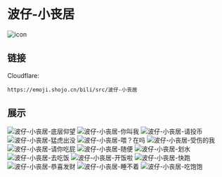 # 波仔-小丧居
![icon](https://emoji.shojo.cn/bili/src/波仔-小丧居/icon.png)
## 链接
Cloudflare:
```
https://emoji.shojo.cn/bili/src/波仔-小丧居
```
## 展示
![波仔-小丧居-底层仰望](https://emoji.shojo.cn/bili/src/波仔-小丧居/波仔-小丧居-底层仰望.png)
![波仔-小丧居-你叫我](https://emoji.shojo.cn/bili/src/波仔-小丧居/波仔-小丧居-你叫我.png)
![波仔-小丧居-请投币](https://emoji.shojo.cn/bili/src/波仔-小丧居/波仔-小丧居-请投币.png)
![波仔-小丧居-猛虎出没](https://emoji.shojo.cn/bili/src/波仔-小丧居/波仔-小丧居-猛虎出没.png)
![波仔-小丧居-喂？在吗](https://emoji.shojo.cn/bili/src/波仔-小丧居/波仔-小丧居-喂？在吗.png)
![波仔-小丧居-受伤的我](https://emoji.shojo.cn/bili/src/波仔-小丧居/波仔-小丧居-受伤的我.png)
![波仔-小丧居-请你吃屁](https://emoji.shojo.cn/bili/src/波仔-小丧居/波仔-小丧居-请你吃屁.png)
![波仔-小丧居-随便](https://emoji.shojo.cn/bili/src/波仔-小丧居/波仔-小丧居-随便.png)
![波仔-小丧居-划水](https://emoji.shojo.cn/bili/src/波仔-小丧居/波仔-小丧居-划水.png)
![波仔-小丧居-去吃饭](https://emoji.shojo.cn/bili/src/波仔-小丧居/波仔-小丧居-去吃饭.png)
![波仔-小丧居-开饭啦](https://emoji.shojo.cn/bili/src/波仔-小丧居/波仔-小丧居-开饭啦.png)
![波仔-小丧居-快跑](https://emoji.shojo.cn/bili/src/波仔-小丧居/波仔-小丧居-快跑.png)
![波仔-小丧居-恭喜发财](https://emoji.shojo.cn/bili/src/波仔-小丧居/波仔-小丧居-恭喜发财.png)
![波仔-小丧居-睡不着](https://emoji.shojo.cn/bili/src/波仔-小丧居/波仔-小丧居-睡不着.png)
![波仔-小丧居-吃饱饱](https://emoji.shojo.cn/bili/src/波仔-小丧居/波仔-小丧居-吃饱饱.png)
